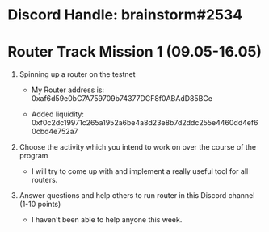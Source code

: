 # Discord Handle: brainstorm#2534
# Router Track Mission 1 (09.05-16.05)

1) Spinning up a router on the testnet

    - My Router address is: 0xaf6d59e0bC7A759709b74377DCF8f0ABAdD85BCe

    - Added liquidity: 0xf0c2dc19971c265a1952a6be4a8d23e8b7d2ddc255e4460dd4ef60cbd4e752a7

   

2) Choose the activity which you intend to work on over the course of the program

    - I will try to come up with and implement a really useful tool for all routers.

3) Answer questions and help others to run router in this Discord channel (1-10 points)

    - I haven't been able to help anyone this week.
